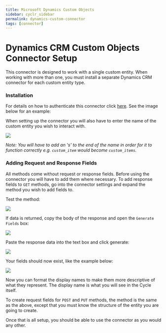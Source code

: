 ```yaml
---
title: Microsoft Dynamics Custom Objects
sidebar: cyclr_sidebar
permalink: dynamics-custom-connector
tags: [connector]
---
```


# Dynamics CRM Custom Objects Connector Setup #

This connector is designed to work with a single custom entity. When working with more than one, you must install a separate Dynamics CRM connector for each custom entity type.

### Installation

For details on how to authenticate this connector click [here](dynamics-crm-online.md). See the image below for an example:

When setting up the connector you will also have to enter the name of the custom entity you wish to interact with. 

![](../images/dynamics_custom_setup.png)

*Note: You will have to add an 's' to the end of the name in order for it to function correctly e.g. `custom_item` would become `custom_items`.*

### Adding Request and Response Fields

All methods come without request or response fields. Before using the connector you will have to add them where necessary. To add response fields to `GET` methods, go into the connector settings and expand the method you wish to add fields to.

Test the method:

![](../images/dynamics_custom_test_run.png)

If data is returned, copy the body of the response and open the `Generate Fields` box:

![](../images/dynamics_custom_test_generate.png)

Paste the response data into the text box and click generate:

![](../images/dynamics_custom_data_sample.png)

Your fields should now exist, like the example below:

![](../images/dynamics_custom_data_format.png)

Now you can format the display names to make them more descriptive of what they represent. The display name is what you will see in the Cycle itself.

To create request fields for `POST` and `PUT` methods, the method is the same as the above, except that you must know the structure of the entity you are going to create.

Once that is all setup, you should be able to use the connector as you would any other.